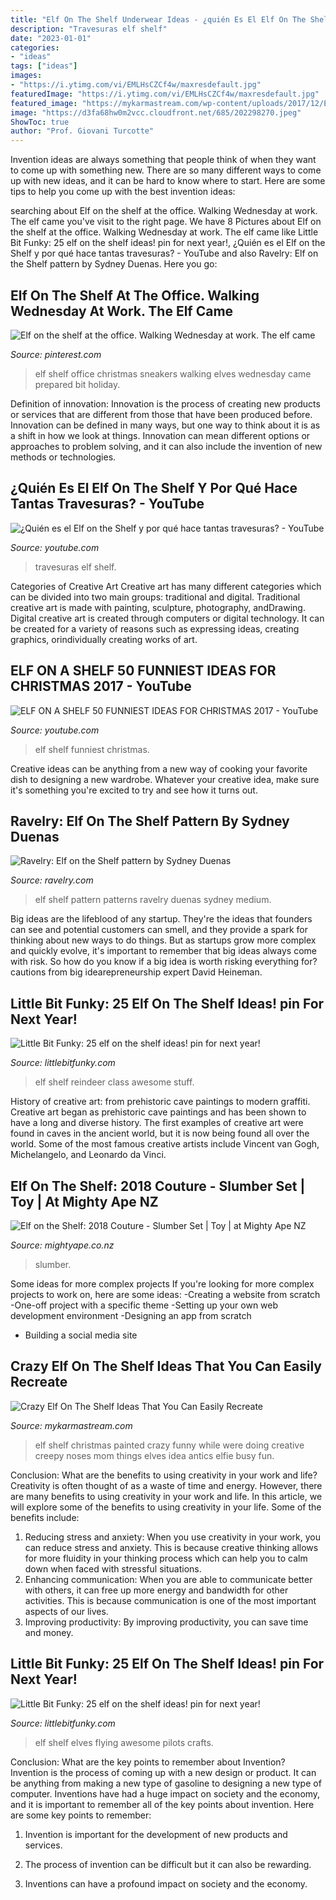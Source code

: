 ```yaml
---
title: "Elf On The Shelf Underwear Ideas - ¿quién Es El Elf On The Shelf Y Por Qué Hace Tantas Travesuras?"
description: "Travesuras elf shelf"
date: "2023-01-01"
categories:
- "ideas"
tags: ["ideas"]
images:
- "https://i.ytimg.com/vi/EMLHsCZCf4w/maxresdefault.jpg"
featuredImage: "https://i.ytimg.com/vi/EMLHsCZCf4w/maxresdefault.jpg"
featured_image: "https://mykarmastream.com/wp-content/uploads/2017/12/Elf-on-the-Shelf-Ideas-2-.jpg"
image: "https://d3fa68hw0m2vcc.cloudfront.net/685/202298270.jpeg"
ShowToc: true
author: "Prof. Giovani Turcotte"
---
```



Invention ideas are always something that people think of when they want to come up with something new. There are so many different ways to come up with new ideas, and it can be hard to know where to start. Here are some tips to help you come up with the best invention ideas:

	

		
searching about Elf on the shelf at the office. Walking Wednesday at work. The elf came you've visit to the right page. We have 8 Pictures about Elf on the shelf at the office. Walking Wednesday at work. The elf came like Little Bit Funky: 25 elf on the shelf ideas! pin for next year!, ¿Quién es el Elf on the Shelf y por qué hace tantas travesuras? - YouTube and also Ravelry: Elf on the Shelf pattern by Sydney Duenas. Here you go:
		
    
## Elf On The Shelf At The Office. Walking Wednesday At Work. The Elf Came

<img loading=lazy src="https://i.pinimg.com/736x/68/45/af/6845af66dae35df091f4e25fe9f47c52--sneakers-walking.jpg" onerror="this.onerror=null;this.src='https://tse3.mm.bing.net/th?id=OIP.xlyygtN6YZSQZ8-7wsBwFAHaJ3&amp;pid=15.1';" alt="Elf on the shelf at the office. Walking Wednesday at work. The elf came">

_Source: pinterest.com_

>elf shelf office christmas sneakers walking elves wednesday came prepared bit holiday. 

	

Definition of innovation:
Innovation is the process of creating new products or services that are different from those that have been produced before. Innovation can be defined in many ways, but one way to think about it is as a shift in how we look at things. Innovation can mean different options or approaches to problem solving, and it can also include the invention of new methods or technologies.

    
## ¿Quién Es El Elf On The Shelf Y Por Qué Hace Tantas Travesuras? - YouTube

<img loading=lazy src="https://i.ytimg.com/vi/EMLHsCZCf4w/maxresdefault.jpg" onerror="this.onerror=null;this.src='https://tse4.mm.bing.net/th?id=OIP.MuboVGDxzIw-U97pMgRQqgHaEK&amp;pid=15.1';" alt="¿Quién es el Elf on the Shelf y por qué hace tantas travesuras? - YouTube">

_Source: youtube.com_

>travesuras elf shelf. 

	

Categories of Creative Art
Creative art has many different categories which can be divided into two main groups: traditional and digital. Traditional creative art is made with painting, sculpture, photography, andDrawing. Digital creative art is created through computers or digital technology. It can be created for a variety of reasons such as expressing ideas, creating graphics, orindividually creating works of art.

    
## ELF ON A SHELF 50 FUNNIEST IDEAS FOR CHRISTMAS 2017 - YouTube

<img loading=lazy src="https://i.ytimg.com/vi/NqrSBkzhqPw/maxresdefault.jpg" onerror="this.onerror=null;this.src='https://tse4.mm.bing.net/th?id=OIP.5E_kaFmYJ-k10kdrzIevBQHaEK&amp;pid=15.1';" alt="ELF ON A SHELF 50 FUNNIEST IDEAS FOR CHRISTMAS 2017 - YouTube">

_Source: youtube.com_

>elf shelf funniest christmas. 

	

Creative ideas can be anything from a new way of cooking your favorite dish to designing a new wardrobe. Whatever your creative idea, make sure it's something you're excited to try and see how it turns out.

    
## Ravelry: Elf On The Shelf Pattern By Sydney Duenas

<img loading=lazy src="https://images4-e.ravelrycache.com/uploads/LoobysLoops/341356696/20151206_131541_medium.jpg" onerror="this.onerror=null;this.src='https://tse1.mm.bing.net/th?id=OIP.-uDQaUplIidhYqTYYu_oOQHaNL&amp;pid=15.1';" alt="Ravelry: Elf on the Shelf pattern by Sydney Duenas">

_Source: ravelry.com_

>elf shelf pattern patterns ravelry duenas sydney medium. 

	

Big ideas are the lifeblood of any startup. They're the ideas that founders can see and potential customers can smell, and they provide a spark for thinking about new ways to do things. But as startups grow more complex and quickly evolve, it's important to remember that big ideas always come with risk. So how do you know if a big idea is worth risking everything for? cautions from big idearepreneurship expert David Heineman.

    
## Little Bit Funky: 25 Elf On The Shelf Ideas! pin For Next Year!

<img loading=lazy src="https://3.bp.blogspot.com/--IP7FotgWKs/Ur9euH_JVsI/AAAAAAAATts/nNBBIFJcxnA/s1600/IMG_7493.JPG" onerror="this.onerror=null;this.src='https://tse3.mm.bing.net/th?id=OIP.k01YEpBeBW5xtAHKqfOojAHaHa&amp;pid=15.1';" alt="Little Bit Funky: 25 elf on the shelf ideas! pin for next year!">

_Source: littlebitfunky.com_

>elf shelf reindeer class awesome stuff. 

	

History of creative art: from prehistoric cave paintings to modern graffiti.
Creative art began as prehistoric cave paintings and has been shown to have a long and diverse history. The first examples of creative art were found in caves in the ancient world, but it is now being found all over the world. Some of the most famous creative artists include Vincent van Gogh, Michelangelo, and Leonardo da Vinci.

    
## Elf On The Shelf: 2018 Couture - Slumber Set | Toy | At Mighty Ape NZ

<img loading=lazy src="https://d3fa68hw0m2vcc.cloudfront.net/685/202298270.jpeg" onerror="this.onerror=null;this.src='https://tse2.mm.bing.net/th?id=OIP.8L8KSqUC5zgB36sRG9fHUwHaHa&amp;pid=15.1';" alt="Elf on the Shelf: 2018 Couture - Slumber Set | Toy | at Mighty Ape NZ">

_Source: mightyape.co.nz_

>slumber. 

	

Some ideas for more complex projects
If you're looking for more complex projects to work on, here are some ideas: 
-Creating a website from scratch 
-One-off project with a specific theme 
-Setting up your own web development environment 
-Designing an app from scratch 
- Building a social media site

    
## Crazy Elf On The Shelf Ideas That You Can Easily Recreate

<img loading=lazy src="https://mykarmastream.com/wp-content/uploads/2017/12/Elf-on-the-Shelf-Ideas-2-.jpg" onerror="this.onerror=null;this.src='https://tse2.mm.bing.net/th?id=OIP.Ofcy-gPneG2wQpOZgAJz-QHaKX&amp;pid=15.1';" alt="Crazy Elf On The Shelf Ideas That You Can Easily Recreate">

_Source: mykarmastream.com_

>elf shelf christmas painted crazy funny while were doing creative creepy noses mom things elves idea antics elfie busy fun. 

	

Conclusion: What are the benefits to using creativity in your work and life?
Creativity is often thought of as a waste of time and energy. However, there are many benefits to using creativity in your work and life. In this article, we will explore some of the benefits to using creativity in your life. Some of the benefits include: 
1) Reducing stress and anxiety: When you use creativity in your work, you can reduce stress and anxiety. This is because creative thinking allows for more fluidity in your thinking process which can help you to calm down when faced with stressful situations. 
2) Enhancing communication: When you are able to communicate better with others, it can free up more energy and bandwidth for other activities. This is because communication is one of the most important aspects of our lives. 
3) Improving productivity: By improving productivity, you can save time and money.

    
## Little Bit Funky: 25 Elf On The Shelf Ideas! pin For Next Year!

<img loading=lazy src="https://2.bp.blogspot.com/-SwYZIUR5dns/Ur9eqPUL6DI/AAAAAAAATtg/1gt5vOxB0Jk/s1600/IMG_7382.JPG" onerror="this.onerror=null;this.src='https://tse1.mm.bing.net/th?id=OIP.vumg5YBZdHwPUXzxeAKMqQHaHa&amp;pid=15.1';" alt="Little Bit Funky: 25 elf on the shelf ideas! pin for next year!">

_Source: littlebitfunky.com_

>elf shelf elves flying awesome pilots crafts. 

	

Conclusion: What are the key points to remember about Invention?
Invention is the process of coming up with a new design or product. It can be anything from making a new type of gasoline to designing a new type of computer. Inventions have had a huge impact on society and the economy, and it is important to remember all of the key points about invention. Here are some key points to remember:
1) Invention is important for the development of new products and services.

2) The process of invention can be difficult but it can also be rewarding.

3) Inventions can have a profound impact on society and the economy.

